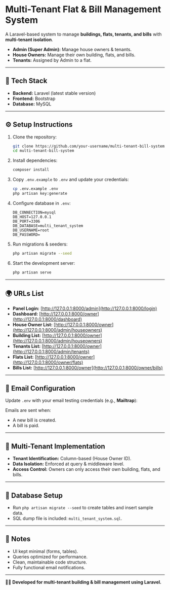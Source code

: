 # Multi-Tenant Flat & Bill Management System

A Laravel-based system to manage **buildings, flats, tenants, and bills** with **multi-tenant isolation**.  
- **Admin (Super Admin):** Manage house owners & tenants.  
- **House Owners:** Manage their own building, flats, and bills.  
- **Tenants:** Assigned by Admin to a flat.  

---

## 🚀 Tech Stack
- **Backend:** Laravel (latest stable version)  
- **Frontend:** Bootstrap 
- **Database:** MySQL 

---

## ⚙️ Setup Instructions
1. Clone the repository:
   ```bash
   git clone https://github.com/your-username/multi-tenant-bill-system.git
   cd multi-tenant-bill-system
   ```

2. Install dependencies:
   ```bash
   composer install
   ```

3. Copy `.env.example` to `.env` and update your credentials:
   ```bash
   cp .env.example .env
   php artisan key:generate
   ```

4. Configure database in `.env`:
   ```dotenv
   DB_CONNECTION=mysql
   DB_HOST=127.0.0.1
   DB_PORT=3306
   DB_DATABASE=multi_tenant_system
   DB_USERNAME=root
   DB_PASSWORD=
   ```

5. Run migrations & seeders:
   ```bash
   php artisan migrate --seed
   ```

6. Start the development server:
   ```bash
   php artisan serve
   ```

---

## 🌍 URLs List
- **Panel Login:** [http://127.0.0.1:8000/admin](http://127.0.0.1:8000/login)  
- **Dashboard:** [http://127.0.0.1:8000/owner](http://127.0.0.1:8000/dashboard)  
- **House Owner List:** [http://127.0.0.1:8000/owner](http://127.0.0.1:8000/admin/houseowners)
- **Building List:** [http://127.0.0.1:8000/owner](http://127.0.0.1:8000/admin/houseowners)
- **Tenants List:** [http://127.0.0.1:8000/owner](http://127.0.0.1:8000/admin/tenants) 
- **Flats List:** [http://127.0.0.1:8000/owner](http://127.0.0.1:8000/owner/flats) 
- **Bills List:** [http://127.0.0.1:8000/owner](http://127.0.0.1:8000/owner/bills) 

---

## 📧 Email Configuration
Update `.env` with your email testing credentials (e.g., **Mailtrap**):

Emails are sent when:  
- A new bill is created.  
- A bill is paid.  

---

## 🏢 Multi-Tenant Implementation
- **Tenant Identification:** Column-based (House Owner ID).  
- **Data Isolation:** Enforced at query & middleware level.  
- **Access Control:** Owners can only access their own building, flats, and bills.  

---

## 📂 Database Setup
- Run `php artisan migrate --seed` to create tables and insert sample data.  
- SQL dump file is included: `multi_tenant_system.sql`.  

---

## 📌 Notes
- UI kept minimal (forms, tables).  
- Queries optimized for performance.  
- Clean, maintainable code structure.  
- Fully functional email notifications.  

---

👨‍💻 **Developed for multi-tenant building & bill management using Laravel.**
